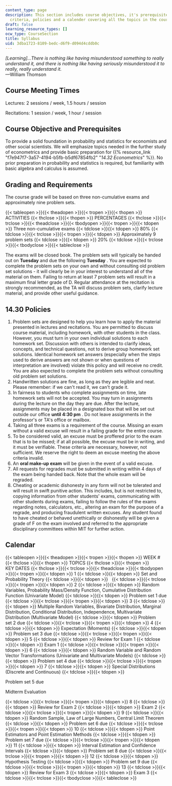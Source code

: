 ```yaml
---
content_type: page
description: This section includes course objectives, it's prerequisites, grading
  criteria, policies and a calender covering all the topics in the course.
draft: false
learning_resource_types: []
ocw_type: CourseSection
title: Syllabus
uid: 3dba1723-8109-bedc-d6f9-d094d4cddb0c
---
```

_\[Learning\]…There is nothing like having misunderstood something to really understand it, and there is nothing like having seriously misunderstood it to really, really understand it._   
—William Thomson

## Course Meeting Times

Lectures: 2 sessions / week, 1.5 hours / session

Recitations: 1 session / week, 1 hour / session

## Course Objective and Prerequisites

To provide a solid foundation in probability and statistics for economists and other social scientists. We will emphasize topics needed in the further study of econometrics and provide basic preparation for {{% resource_link "f7e947f7-3a57-4194-b5fb-b5df67854fb2" "_14.32 Econometrics_" %}}. No prior preparation in probability and statistics is required, but familiarity with basic algebra and calculus is assumed.

## Grading and Requirements

The course grade will be based on three non-cumulative exams and approximately nine problem sets.

{{< tableopen >}}{{< theadopen >}}{{< tropen >}}{{< thopen >}}
ACTIVITIES
{{< thclose >}}{{< thopen >}}
PERCENTAGES
{{< thclose >}}{{< trclose >}}{{< theadclose >}}{{< tbodyopen >}}{{< tropen >}}{{< tdopen >}}
Three non-cumulative exams
{{< tdclose >}}{{< tdopen >}}
80%
{{< tdclose >}}{{< trclose >}}{{< tropen >}}{{< tdopen >}}
Approximately 9 problem sets
{{< tdclose >}}{{< tdopen >}}
20%
{{< tdclose >}}{{< trclose >}}{{< tbodyclose >}}{{< tableclose >}}

The exams will be closed book. The problem sets will typically be handed out on **Tuesday** and due the following **Tuesday** . You are expected to complete the problem sets on your own and without consulting old problem set solutions - it will clearly be in your interest to understand all of the material on them. Failing to return at least 7 problem sets will result in a maximum final letter grade of D. Regular attendance at the recitation is strongly recommended, as the TA will discuss problem sets, clarify lecture material, and provide other useful guidance.

## 14.30 Policies

1. Problem sets are designed to help you learn how to apply the material presented in lectures and recitations. You are permitted to discuss course material, including homework, with other students in the class. However, you must turn in your own individual solutions to each homework set. Discussion with others is intended to clarify ideas, concepts, and technical questions, not to derive group homework set solutions. Identical homework set answers (especially when the steps used to derive answers are not shown or when questions of interpretation are involved) violate this policy and will receive no credit. You are also expected to complete the problem sets without consulting old problem set solutions.
2. Handwritten solutions are fine, as long as they are legible and neat. Please remember: if we can't read it, we can't grade it.
3. In fairness to students who complete assignments on time, late homework sets will not be accepted. You may turn in assignments during the lecture on the day they are due. After the lecture, assignments may be placed in a designated box that will be set out outside our office **until 4:30 pm** . Do not leave assignments in the professor's or TA's office or mailbox.
4. Taking all three exams is a requirement of the course. Missing an exam without a valid excuse will result in a failing grade for the entire course.
5. To be considered valid, an excuse must be proffered prior to the exam that is to be missed; if at all possible, the excuse must be in writing, and it must be verifiable. These criteria are necessary, however, not sufficient. We reserve the right to deem an excuse meeting the above criteria invalid.
6. An **oral make-up exam** will be given in the event of a valid excuse.
7. All requests for regrades must be submitted in writing within 4 days of the exam being handed back. Note that the whole exam will be regraded.
8. Cheating or academic dishonesty in any form will not be tolerated and will result in swift punitive action. This includes, but is not restricted to, copying information from other students' exams, communicating with other students during exams, failing to follow the rules of the exams regarding notes, calculators, etc., altering an exam for the purpose of a regrade, and producing fraudulent written excuses. Any student found to have cheated or behaved unethically or dishonestly will be given a grade of F on the exam involved and referred to the appropriate disciplinary committees within MIT for further action.

## Calendar

{{< tableopen >}}{{< theadopen >}}{{< tropen >}}{{< thopen >}}
WEEK #
{{< thclose >}}{{< thopen >}}
TOPICS
{{< thclose >}}{{< thopen >}}
KEY DATES
{{< thclose >}}{{< trclose >}}{{< theadclose >}}{{< tbodyopen >}}{{< tropen >}}{{< tdopen >}}
1
{{< tdclose >}}{{< tdopen >}}
Set and Probability Theory
{{< tdclose >}}{{< tdopen >}}
 
{{< tdclose >}}{{< trclose >}}{{< tropen >}}{{< tdopen >}}
2
{{< tdclose >}}{{< tdopen >}}
Random Variables, Probability Mass/Density Function, Cumulative Distribution Function (Univariate Model)
{{< tdclose >}}{{< tdopen >}}
Problem set 1 due
{{< tdclose >}}{{< trclose >}}{{< tropen >}}{{< tdopen >}}
3
{{< tdclose >}}{{< tdopen >}}
Multiple Random Variables, Bivariate Distribution, Marginal Distribution, Conditional Distribution, Independence, Multivariate Distribution (Multivariate Model)
{{< tdclose >}}{{< tdopen >}}
Problem set 2 due
{{< tdclose >}}{{< trclose >}}{{< tropen >}}{{< tdopen >}}
4
{{< tdclose >}}{{< tdopen >}}
Expectation (Moments)
{{< tdclose >}}{{< tdopen >}}
Problem set 3 due
{{< tdclose >}}{{< trclose >}}{{< tropen >}}{{< tdopen >}}
5
{{< tdclose >}}{{< tdopen >}}
Review for Exam 1
{{< tdclose >}}{{< tdopen >}}
Exam 1
{{< tdclose >}}{{< trclose >}}{{< tropen >}}{{< tdopen >}}
6
{{< tdclose >}}{{< tdopen >}}
Random Variable and Random Vector Transformations (Univariate and Multivariate Models)
{{< tdclose >}}{{< tdopen >}}
Problem set 4 due
{{< tdclose >}}{{< trclose >}}{{< tropen >}}{{< tdopen >}}
7
{{< tdclose >}}{{< tdopen >}}
Special Distributions (Discrete and Continuous)
{{< tdclose >}}{{< tdopen >}}

Problem set 5 due

Midterm Evaluation

{{< tdclose >}}{{< trclose >}}{{< tropen >}}{{< tdopen >}}
8
{{< tdclose >}}{{< tdopen >}}
Review for Exam 2
{{< tdclose >}}{{< tdopen >}}
Exam 2
{{< tdclose >}}{{< trclose >}}{{< tropen >}}{{< tdopen >}}
9
{{< tdclose >}}{{< tdopen >}}
Random Sample, Law of Large Numbers, Central Limit Theorem
{{< tdclose >}}{{< tdopen >}}
Problem set 6 due
{{< tdclose >}}{{< trclose >}}{{< tropen >}}{{< tdopen >}}
10
{{< tdclose >}}{{< tdopen >}}
Point Estimators and Point Estimation Methods
{{< tdclose >}}{{< tdopen >}}
Problem set 7 due
{{< tdclose >}}{{< trclose >}}{{< tropen >}}{{< tdopen >}}
11
{{< tdclose >}}{{< tdopen >}}
Interval Estimation and Confidence Intervals
{{< tdclose >}}{{< tdopen >}}
Problem set 8 due
{{< tdclose >}}{{< trclose >}}{{< tropen >}}{{< tdopen >}}
12
{{< tdclose >}}{{< tdopen >}}
Hypothesis Testing
{{< tdclose >}}{{< tdopen >}}
Problem set 9 due
{{< tdclose >}}{{< trclose >}}{{< tropen >}}{{< tdopen >}}
13
{{< tdclose >}}{{< tdopen >}}
Review for Exam 3
{{< tdclose >}}{{< tdopen >}}
Exam 3
{{< tdclose >}}{{< trclose >}}{{< tbodyclose >}}{{< tableclose >}}
